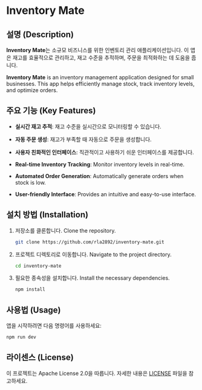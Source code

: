 # Inventory Mate

## 설명 (Description)

**Inventory Mate**는 소규모 비즈니스를 위한 인벤토리 관리 애플리케이션입니다. 이 앱은 재고를 효율적으로 관리하고, 재고 수준을 추적하며, 주문을 최적화하는 데 도움을 줍니다.

**Inventory Mate** is an inventory management application designed for small businesses. This app helps efficiently manage stock, track inventory levels, and optimize orders.

## 주요 기능 (Key Features)

- **실시간 재고 추적**: 재고 수준을 실시간으로 모니터링할 수 있습니다.
- **자동 주문 생성**: 재고가 부족할 때 자동으로 주문을 생성합니다.
- **사용자 친화적인 인터페이스**: 직관적이고 사용하기 쉬운 인터페이스를 제공합니다.

- **Real-time Inventory Tracking**: Monitor inventory levels in real-time.
- **Automated Order Generation**: Automatically generate orders when stock is low.
- **User-friendly Interface**: Provides an intuitive and easy-to-use interface.

## 설치 방법 (Installation)

1. 저장소를 클론합니다. Clone the repository.
   ```bash
   git clone https://github.com/rla2892/inventory-mate.git
   ```
2. 프로젝트 디렉토리로 이동합니다. Navigate to the project directory.
   ```bash
   cd inventory-mate
   ```
3. 필요한 종속성을 설치합니다. Install the necessary dependencies.
   ```bash
   npm install
   ```

## 사용법 (Usage)

앱을 시작하려면 다음 명령어를 사용하세요:
```bash
npm run dev
```

## 라이센스 (License)

이 프로젝트는 Apache License 2.0을 따릅니다. 자세한 내용은 [LICENSE](LICENSE) 파일을 참고하세요.

